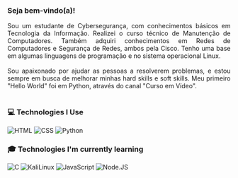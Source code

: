 ### **Seja bem-vindo(a)!**

<p align="justify">
  Sou um estudante de Cybersegurança, com conhecimentos básicos em Tecnologia da Informação. Realizei o curso técnico de Manutenção de Computadores. Também adquiri conhecimentos em Redes de Computadores e Segurança de Redes, ambos pela Cisco. Tenho uma base em algumas
  linguagens de programação e no sistema operacional Linux. 
  <br><br>
  Sou apaixonado por ajudar as pessoas a resolverem problemas, e estou sempre em busca de melhorar minhas hard skills e soft skills. Meu primeiro "Hello World" foi em Python, através do canal "Curso em Vídeo". 
  <br><br>
</p>

### 💻  Technologies I Use
![HTML](https://img.shields.io/badge/HTML-000?style=for-the-badge&logo=html5&logoColor=FF00F6&color:FFF)
![CSS](https://img.shields.io/badge/CSS-000?style=for-the-badge&logo=css3&logoColor=FF00F6&color:FFF)
![Python](https://img.shields.io/badge/Python-000?style=for-the-badge&logo=python&logoColor=FF00F6&color:FFF)

### 🎓 Technologies I'm currently learning

![C](https://img.shields.io/badge/C-000?style=for-the-badge&logo=c&logoColor=FF00F6&color:FFF)
![KaliLinux](https://img.shields.io/badge/KaliLinux-000?style=for-the-badge&logo=kalilinux&logoColor=FF00F6&color:FFF)
![JavaScript](https://img.shields.io/badge/JavaScript-000?style=for-the-badge&logo=javascript&logoColor=FF00F6&color:FFF)
![Node.JS](https://img.shields.io/badge/Node.JS-000?style=for-the-badge&logo=node.js&logoColor=FF00F6&color:FFF)
